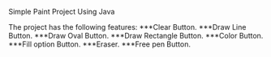 Simple Paint Project Using Java 

The project has the following features:
***Clear Button.
***Draw Line Button.
***Draw Oval Button.
***Draw Rectangle Button.
***Color Button.
***Fill option Button.
***Eraser.
***Free pen Button.
